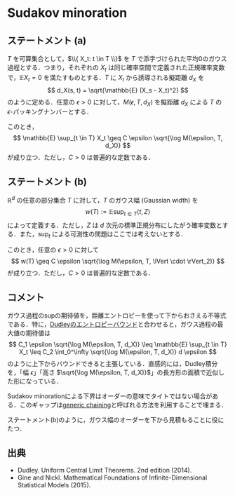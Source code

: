 # Sudakov minoration

## ステートメント (a)

$T$ を可算集合として，$\\{ X_t: t \in T \\}$ を $T$ で添字づけられた平均0のガウス過程とする．つまり，それぞれの $X_t$ は同じ確率空間で定義された正規確率変数で，$\mathbb{E} X_t = 0$ を満たすものとする．$T$ に $X_t$ から誘導される擬距離 $d_X$ を
$$
d_X(s, t) = \sqrt{\mathbb{E} (X_s - X_t)^2}
$$
のように定める．任意の $\epsilon > 0$ に対して，$M(\epsilon, T, d_X)$ を擬距離 $d_X$ による $T$ の $\epsilon$-パッキングナンバーとする．

このとき，
$$
\mathbb{E} \sup_{t \in T} X_t \geq C \epsilon \sqrt{\log M(\epsilon, T, d_X)}
$$
が成り立つ．ただし，$C > 0$ は普遍的な定数である．

## ステートメント (b)

$\mathbb{R}^d$ の任意の部分集合 $T$ に対して，$T$ のガウス幅 (Gaussian width) を
$$
w(T) := \mathbb{E} \sup_{t \in T} \langle t, Z \rangle
$$
によって定義する．ただし，$Z$ は $d$ 次元の標準正規分布にしたがう確率変数とする．また，$\sup_t$ による可測性の問題はここでは考えないとする．

このとき，任意の $\epsilon > 0$ に対して
$$
w(T) \geq C \epsilon \sqrt{\log M(\epsilon, T, \lVert \cdot \rVert_2)}
$$
が成り立つ．ただし，$C > 0$ は普遍的な定数である．

## コメント

ガウス過程のsupの期待値を，距離エントロピーを使って下からおさえる不等式である．特に，[Dudleyのエントロピーバウンド](dudley_entropy_bound.md)と合わせると，ガウス過程の最大値の期待値は
$$
C_1 \epsilon \sqrt{\log M(\epsilon, T, d_X)} \leq
\mathbb{E} \sup_{t \in T} X_t \leq
C_2 \int_0^\infty \sqrt{\log M(\epsilon, T, d_X)} d \epsilon
$$
のように上下からバウンドできると主張している．直感的には，Dudley積分を，「幅 $\epsilon$」「高さ $\sqrt{\log M(\epsilon, T, d_X)}$」の長方形の面積で近似した形になっている．

Sudakov minorationによる下界はオーダーの意味でタイトではない場合がある．このギャップは[generic chaining](generic_chaining.md)と呼ばれる方法を利用することで埋まる．

ステートメント(b)のように，ガウス幅のオーダーを下から見積もることに役にたつ．

## 出典

- Dudley. Uniform Central Limit Theorems. 2nd edition (2014).
- Gine and Nickl. Mathematical Foundations of Infinite-Dimensional Statistical Models (2015).
